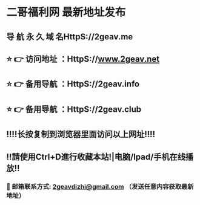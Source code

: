 # 二哥福利网 最新地址发布 
## 导 航 永 久 域 名HttpS://2geav.me
## ⭐️ 👉 访问地址 ：HttpS://www.2geav.net
## ⭐️ 👉 备用导航 ：HttpS://2geav.info
## ⭐️ 👉 备用导航 ：HttpS://2geav.club
## ‼️‼️长按复制到浏览器里面访问以上网址‼️‼️
## ‼️請使用Ctrl+D進行收藏本站!|电脑/Ipad/手机在线播放‼️
### 📧 邮箱联系方式: 2geavdizhi@gmail.com （发送任意内容获取最新地址）
